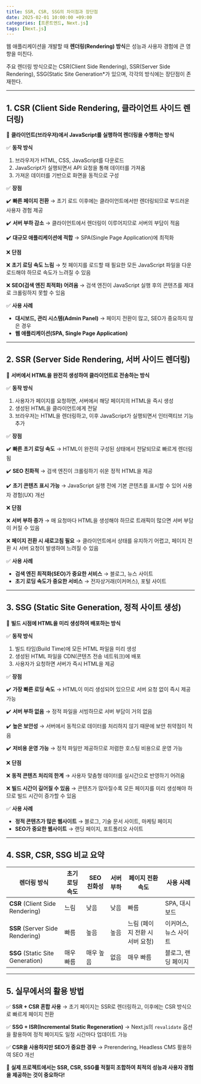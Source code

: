 ```yaml
---
title: SSR, CSR, SSG의 차이점과 장단점
date: 2025-02-01 10:00:00 +09:00
categories: [프론트엔드, Next.js]
tags: [Next.js]
---
```


웹 애플리케이션을 개발할 때 **렌더링(Rendering) 방식**은 성능과 사용자 경험에 큰 영향을 미친다.

주요 렌더링 방식으로는 CSR(Client Side Rendering), SSR(Server Side Rendering), SSG(Static Site Generation\*가 있으며, 각각의 방식에는 장단점이 존재한다.

---

## **1. CSR (Client Side Rendering, 클라이언트 사이드 렌더링)**

📌 **클라이언트(브라우저)에서 JavaScript를 실행하여 렌더링을 수행하는 방식**

✅ **동작 방식**

1. 브라우저가 HTML, CSS, JavaScript를 다운로드
2. JavaScript가 실행되면서 API 요청을 통해 데이터를 가져옴
3. 가져온 데이터를 기반으로 화면을 동적으로 구성

✅ **장점**

✔️ **빠른 페이지 전환** → 초기 로드 이후에는 클라이언트에서만 렌더링되므로 부드러운 사용자 경험 제공

✔️ **서버 부하 감소** → 클라이언트에서 렌더링이 이루어지므로 서버의 부담이 적음

✔️ **대규모 애플리케이션에 적합** → SPA(Single Page Application)에 최적화

❌ **단점**

❌ **초기 로딩 속도 느림** → 첫 페이지를 로드할 때 필요한 모든 JavaScript 파일을 다운로드해야 하므로 속도가 느려질 수 있음

❌ **SEO(검색 엔진 최적화) 어려움** → 검색 엔진이 JavaScript 실행 후의 콘텐츠를 제대로 크롤링하지 못할 수 있음

✅ **사용 사례**

- **대시보드, 관리 시스템(Admin Panel)** → 페이지 전환이 많고, SEO가 중요하지 않은 경우
- **웹 애플리케이션(SPA, Single Page Application)**

---

## **2. SSR (Server Side Rendering, 서버 사이드 렌더링)**

📌 **서버에서 HTML을 완전히 생성하여 클라이언트로 전송하는 방식**

✅ **동작 방식**

1. 사용자가 페이지를 요청하면, 서버에서 해당 페이지의 HTML을 즉시 생성
2. 생성된 HTML을 클라이언트에게 전달
3. 브라우저는 HTML을 렌더링하고, 이후 JavaScript가 실행되면서 인터랙티브 기능 추가

✅ **장점**

✔️ **빠른 초기 로딩 속도** → HTML이 완전히 구성된 상태에서 전달되므로 빠르게 렌더링됨

✔️ **SEO 친화적** → 검색 엔진이 크롤링하기 쉬운 정적 HTML을 제공

✔️ **초기 콘텐츠 표시 가능** → JavaScript 실행 전에 기본 콘텐츠를 표시할 수 있어 사용자 경험(UX) 개선

❌ **단점**

❌ **서버 부하 증가** → 매 요청마다 HTML을 생성해야 하므로 트래픽이 많으면 서버 부담이 커질 수 있음

❌ **페이지 전환 시 새로고침 필요** → 클라이언트에서 상태를 유지하기 어렵고, 페이지 전환 시 서버 요청이 발생하여 느려질 수 있음

✅ **사용 사례**

- **검색 엔진 최적화(SEO)가 중요한 서비스** → 블로그, 뉴스 사이트
- **초기 로딩 속도가 중요한 서비스** → 전자상거래(이커머스), 포털 사이트

---

## **3. SSG (Static Site Generation, 정적 사이트 생성)**

📌 **빌드 시점에 HTML을 미리 생성하여 배포하는 방식**

✅ **동작 방식**

1. 빌드 타임(Build Time)에 모든 HTML 파일을 미리 생성
2. 생성된 HTML 파일을 CDN(콘텐츠 전송 네트워크)에 배포
3. 사용자가 요청하면 서버가 즉시 HTML을 제공

✅ **장점**

✔️ **가장 빠른 로딩 속도** → HTML이 미리 생성되어 있으므로 서버 요청 없이 즉시 제공 가능

✔️ **서버 부하 없음** → 정적 파일을 서빙하므로 서버 부담이 거의 없음

✔️ **높은 보안성** → 서버에서 동적으로 데이터를 처리하지 않기 때문에 보안 취약점이 적음

✔️ **저비용 운영 가능** → 정적 파일만 제공하므로 저렴한 호스팅 비용으로 운영 가능

❌ **단점**

❌ **동적 콘텐츠 처리의 한계** → 사용자 맞춤형 데이터를 실시간으로 반영하기 어려움

❌ **빌드 시간이 길어질 수 있음** → 콘텐츠가 많아질수록 모든 페이지를 미리 생성해야 하므로 빌드 시간이 증가할 수 있음

✅ **사용 사례**

- **정적 콘텐츠가 많은 웹사이트** → 블로그, 기술 문서 사이트, 마케팅 페이지
- **SEO가 중요한 웹사이트** → 랜딩 페이지, 포트폴리오 사이트

---

## **4. SSR, CSR, SSG 비교 요약**

| 렌더링 방식                      | 초기 로딩 속도 | SEO 친화성 | 서버 부하 | 페이지 전환 속도                | 사용 사례             |
| -------------------------------- | -------------- | ---------- | --------- | ------------------------------- | --------------------- |
| **CSR** (Client Side Rendering)  | 느림           | 낮음       | 낮음      | 빠름                            | SPA, 대시보드         |
| **SSR** (Server Side Rendering)  | 빠름           | 높음       | 높음      | 느림 (페이지 전환 시 서버 요청) | 이커머스, 뉴스 사이트 |
| **SSG** (Static Site Generation) | 매우 빠름      | 매우 높음  | 없음      | 매우 빠름                       | 블로그, 랜딩 페이지   |

---

## **5. 실무에서의 활용 방법**

✅ **SSR + CSR 혼합 사용** → 초기 페이지는 SSR로 렌더링하고, 이후에는 CSR 방식으로 빠르게 페이지 전환

✅ **SSG + ISR(Incremental Static Regeneration)** → Next.js의 `revalidate` 옵션을 활용하여 정적 페이지도 일정 시간마다 업데이트 가능

✅ **CSR을 사용하지만 SEO가 중요한 경우** → Prerendering, Headless CMS 활용하여 SEO 개선

🚀 **실제 프로젝트에서는 SSR, CSR, SSG를 적절히 조합하여 최적의 성능과 사용자 경험을 제공하는 것이 중요하다!**
